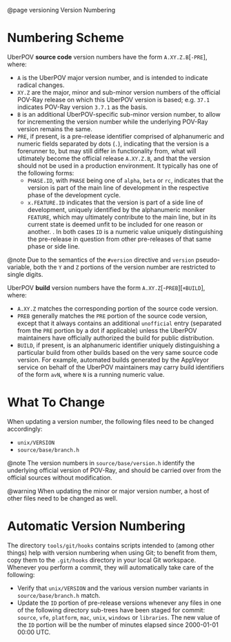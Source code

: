 @page versioning  Version Numbering


Numbering Scheme
================

UberPOV **source code** version numbers have the form `A.XY.Z.B`[`-PRE`], where:

  - `A` is the UberPOV major version number, and is intended to indicate radical changes.
  - `XY.Z` are the major, minor and sub-minor version numbers of the official POV-Ray release on which this UberPOV
    version is based; e.g. `37.1` indicates POV-Ray version `3.7.1` as the basis.
  - `B` is an additional UberPOV-specific sub-minor version number, to allow for incrementing the version number while
    the underlying POV-Ray version remains the same.
  - `PRE`, if present, is a pre-release identifier comprised of alphanumeric and numeric fields separated by dots
    (`.`), indicating that the version is a forerunner to, but may still differ in functionality from, what will
    ultimately become the official release `A.XY.Z.B`, and that the version should not be used in a production
    environment. It typically has one of the following forms:
      - `PHASE.ID`, with `PHASE` being one of `alpha`, `beta` or `rc`, indicates that the version is part of the
        main line of development in the respective phase of the development cycle.
      - `x.FEATURE.ID` indicates that the version is part of a side line of development, uniquely identified by the
        alphanumeric moniker `FEATURE`, which may ultimately contribute to the main line, but in its current state is
        deemed unfit to be included for one reason or another.
      .
    In both cases `ID` is a numeric value uniquely distinguishing the pre-release in question from other pre-releases
    of that same phase or side line.

@note
    Due to the semantics of the `#version` directive and `version` pseudo-variable, both the `Y` and `Z` portions of
    the version number are restricted to single digits.

UberPOV **build** version numbers have the form `A.XY.Z`[-`PREB`][`+BUILD`], where:

  - `A.XY.Z` matches the corresponding portion of the source code version.
  - `PREB` generally matches the `PRE` portion of the source code version, except that it always contains an
    additional `unofficial` entry (separated from the `PRE` portion by a dot if applicable) unless the UberPOV
    maintainers have officially authorized the build for public distribution.
  - `BUILD`, if present, is an alphanumeric identifier uniquely distinguishing a particular build from other builds
    based on the very same source code version. For example, automated builds generated by the AppVeyor service on
    behalf of the UberPOV maintainers may carry build identifiers of the form `avN`, where `N` is a running numeric
    value.


What To Change
==============

When updating a version number, the following files need to be changed accordingly:

  - `unix/VERSION`
  - `source/base/branch.h`

@note
    The version numbers in `source/base/version.h` identify the underlying official version of POV-Ray, and should be
    carried over from the official sources without modification.

@warning
    When updating the minor or major version number, a host of other files need to be changed as well.


Automatic Version Numbering
===========================

The directory `tools/git/hooks` contains scripts intended to (among other things) help with version numbering when using
Git; to benefit from them, copy them to the `.git/hooks` directory in your local Git workspace. Whenever you perform a
commit, they will automatically take care of the following:

  - Verify that `unix/VERSION` and the various version number variants in `source/base/branch.h` match.
  - Update the `ID` portion of pre-release versions whenever any files in one of the following directory sub-trees have
    been staged for commit: `source`, `vfe`, `platform`, `mac`, `unix`, `windows` or `libraries`. The new value of the
    `ID` portion will be the number of minutes elapsed since 2000-01-01 00:00 UTC.
